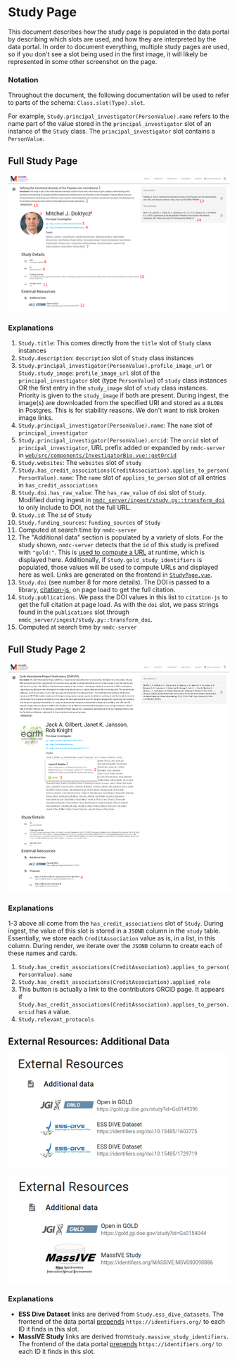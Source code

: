 # Study Page

This document describes how the study page is populated in the data portal by describing which slots are used, and how they are interpreted by the data portal. In order to document everything, multiple study pages are used, so if you don't see a slot being used in the first image, it will likely be represented in some other screenshot on the page.

### Notation
Throughout the document, the following documentation will be used to refer to parts of the schema: `Class.slot(Type).slot`.

For example, `Study.principal_investigator(PersonValue).name` refers to the name part of the value stored in the `principal_investigator` slot of an instance of the `Study` class. The `principal_investigator` slot contains a `PersonValue`.

## __Full Study Page__

![Example study page](./images/study_page_1_annotated.png)

### __Explanations__

1. `Study.title`: This comes directly from the `title` slot of `Study` class instances
2. `Study.description`: `description` slot of `Study` class instances
3.  `Study.principal_investigator(PersonValue).profile_image_url` or `Study.study_image`: `profile_image_url` slot of the `principal_investigator` slot (type `PersonValue`) of `study` class instances OR the first entry in the `study_image` slot of `study` class instances. Priority is given to the `study_image` if both are present. During ingest, the image(s) are downloaded from the specified URI and stored as a `BLOB`s in Postgres. This is for stability reasons. We don't want to risk broken image links.
4. `Study.principal_investigator(PersonValue).name`: The `name` slot of `principal_investigator`
5. `Study.principal_investigator(PersonValue).orcid`: The `orcid` slot of `principal_investigator`, URL prefix added or expanded by `nmdc-server` in [`web/src/components/InvestigatorBio.vue::getOrcid`](https://github.com/microbiomedata/nmdc-server/blob/main/web/src/components/InvestigatorBio.vue#L5)
6. `Study.websites`: The `websites` slot of `study`
7. `Study.has_credit_associations(CreditAssociation).applies_to_person(PersonValue).name`: The `name` slot of `applies_to_person` slot of all entries in `has_credit_associations`
8. `Study.doi.has_raw_value`: The `has_raw_value` of `doi` slot of `Study`. Modified during ingest in [`nmdc_server/ingest/study.py::transform_doi`](https://github.com/microbiomedata/nmdc-server/blob/42f07cbda0d5f44d1b67488b65b0a04c88356261/nmdc_server/ingest/study.py#L42) to only include to DOI, not the full URL.
9. `Study.id`: The `id` of `Study`
10. `Study.funding_sources`: `funding_sources` of `Study`
11. Computed at search time by `nmdc-server`
12. The "Additional data" section is populated by a variety of slots. For the study shown, `nmdc-server` detects that the `id` of this study is prefixed with `"gold:"`. This is [used to compute a URL](https://github.com/microbiomedata/nmdc-server/blob/main/nmdc_server/models.py#L253) at runtime, which is displayed here. Additionally, if `Study.gold_study_identifiers` is populated, those values will be used to compute URLs and displayed here as well. Links are generated on the frontend in [`StudyPage.vue`](https://github.com/microbiomedata/nmdc-server/blob/a7deacd320971088464407d82c4363a8247a0327/web/src/views/IndividualResults/StudyPage.vue#L68).
13. `Study.doi` (see number 8 for more details). The DOI is passed to a library, [citation-js](https://github.com/citation-js/citation-js), on page load to get the full citation.
14. `Study.publications`. We pass the DOI values in this list to `citation-js` to get the full citation at page load. As with the `doi` slot, we pass strings found in the `publications` slot through `nmdc_server/ingest/study.py::transform_doi`.
15. Computed at search time by `nmdc-server`

## __Full Study Page 2__

![Protocols and team descriptions](./images/study_page_2_annotated.png)

### __Explanations__

1-3 above all come from the `has_credit_associations` slot of `Study`. During ingest, the value of this slot is stored in a `JSONB` column in the `study` table.  Essentially, we store each `CreditAssociation` value as is, in a list, in this column. During render, we iterate over the `JSONB` column to create each of these names and cards.
1. `Study.has_credit_associations(CreditAssociation).applies_to_person(PersonValue).name`
2. `Study.has_credit_associations(CreditAssociation).applied_role`
3. This button is actually a link to the contributors ORCID page. It appears if `Study.has_credit_associations(CreditAssociation).applies_to_person.orcid` has a value.
4. `Study.relevant_protocols`


## __External Resources: Additional Data__

![Additional Data, ESS Dive Identifiers](./images/additional_data_ess_dive.png)

![Additional Data, massive identifiers](./images/additional_data_massive.png)

### __Explanations__

- **ESS Dive Dataset** links are derived from `Study.ess_dive_datasets`. The frontend of the data portal [prepends](https://github.com/microbiomedata/nmdc-server/blob/a7deacd320971088464407d82c4363a8247a0327/web/src/views/IndividualResults/StudyPage.vue#L255) `https://identifiers.org/` to each ID it finds in this slot.
- **MassIVE Study** links are derived from`Study.massive_study_identifiers`. The frontend of the data portal [prepends](https://github.com/microbiomedata/nmdc-server/blob/a7deacd320971088464407d82c4363a8247a0327/web/src/views/IndividualResults/StudyPage.vue#L269) `https://identifiers.org/` to each ID it finds in this slot.
